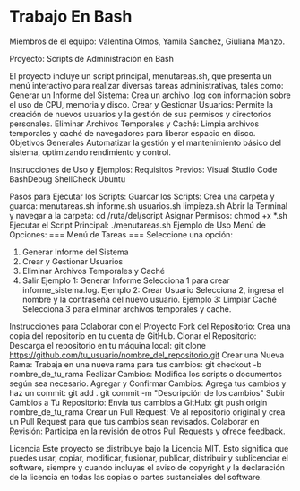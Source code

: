 # Trabajo En Bash

Miembros de el equipo:
Valentina Olmos,
Yamila Sanchez,
Giuliana Manzo.

Proyecto: Scripts de Administración en Bash

El proyecto incluye un script principal, menutareas.sh, que presenta un menú interactivo para realizar diversas tareas administrativas, tales como:
Generar un Informe del Sistema: Crea un archivo .log con información sobre el uso de CPU, memoria y disco.
Crear y Gestionar Usuarios: Permite la creación de nuevos usuarios y la gestión de sus permisos y directorios personales.
Eliminar Archivos Temporales y Caché: Limpia archivos temporales y caché de navegadores para liberar espacio en disco.
Objetivos Generales
Automatizar la gestión y el mantenimiento básico del sistema, optimizando rendimiento y control.

Instrucciones de Uso y Ejemplos:
Requisitos Previos:
Visual Studio Code
BashDebug
ShellCheck
Ubuntu

Pasos para Ejecutar los Scripts:
Guardar los Scripts: Crea una carpeta y guarda:
menutareas.sh
informe.sh
usuarios.sh
limpieza.sh
Abrir la Terminal y navegar a la carpeta:
cd /ruta/del/script
Asignar Permisos:
chmod +x *.sh
Ejecutar el Script Principal:
./menutareas.sh
Ejemplo de Uso
Menú de Opciones:
=== Menú de Tareas ===
Seleccione una opción:
1) Generar Informe del Sistema
2) Crear y Gestionar Usuarios
3) Eliminar Archivos Temporales y Caché
4) Salir
Ejemplo 1: Generar Informe
Selecciona 1 para crear informe_sistema.log.
Ejemplo 2: Crear Usuario
Selecciona 2, ingresa el nombre y la contraseña del nuevo usuario.
Ejemplo 3: Limpiar Caché
Selecciona 3 para eliminar archivos temporales y caché.


Instrucciones para Colaborar con el Proyecto
Fork del Repositorio: Crea una copia del repositorio en tu cuenta de GitHub.
Clonar el Repositorio: Descarga el repositorio en tu máquina local:
git clone https://github.com/tu_usuario/nombre_del_repositorio.git
Crear una Nueva Rama: Trabaja en una nueva rama para tus cambios:
git checkout -b nombre_de_tu_rama
Realizar Cambios: Modifica los scripts o documentos según sea necesario.
Agregar y Confirmar Cambios: Agrega tus cambios y haz un commit:
git add .
git commit -m "Descripción de los cambios"
Subir Cambios a Tu Repositorio: Envía tus cambios a GitHub:
git push origin nombre_de_tu_rama
Crear un Pull Request: Ve al repositorio original y crea un Pull Request para que tus cambios sean revisados.
Colaborar en Revisión: Participa en la revisión de otros Pull Requests y ofrece feedback.

Licencia
Este proyecto se distribuye bajo la Licencia MIT. Esto significa que puedes usar, copiar, modificar, fusionar, publicar, distribuir y sublicenciar el software, siempre y cuando incluyas el aviso de copyright y la declaración de la licencia en todas las copias o partes sustanciales del software.
